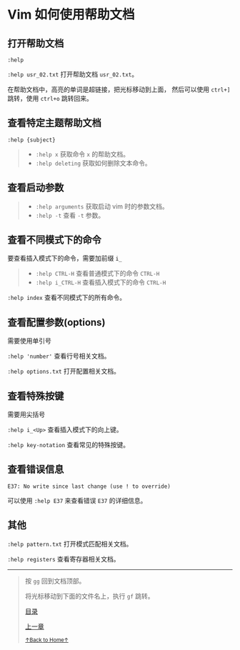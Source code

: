 # Vim 如何使用帮助文档

## 打开帮助文档

```
:help
```

`:help usr_02.txt` 打开帮助文档 `usr_02.txt`。

在帮助文档中，高亮的单词是超链接，把光标移动到上面，
然后可以使用 `ctrl+]` 跳转，使用 `ctrl+o` 跳转回来。

## 查看特定主题帮助文档

```
:help {subject}
```

> * `:help x` 获取命令 `x` 的帮助文档。
> * `:help deleting` 获取如何删除文本命令。

## 查看启动参数

> * `:help arguments` 获取启动 vim 时的参数文档。
> * `:help -t` 查看 `-t` 参数。

## 查看不同模式下的命令

要查看插入模式下的命令，需要加前缀 `i_`

> * `:help CTRL-H` 查看普通模式下的命令 `CTRL-H`
> * `:help i_CTRL-H` 查看插入模式下的命令 `CTRL-H`

`:help index`  查看不同模式下的所有命令。

## 查看配置参数(options)

需要使用单引号

`:help 'number'` 查看行号相关文档。

`:help options.txt` 打开配置相关文档。

## 查看特殊按键

需要用尖括号

`:help i_<Up>` 查看插入模式下的向上键。

`:help key-notation` 查看常见的特殊按键。

## 查看错误信息

```
E37: No write since last change (use ! to override)
```

可以使用 `:help E37` 来查看错误 `E37` 的详细信息。

## 其他

`:help pattern.txt` 打开模式匹配相关文档。

`:help registers` 查看寄存器相关文档。

* * *

> 按 `gg` 回到文档顶部。
>
> 将光标移动到下面的文件名上，执行 `gf` 跳转。
>
> [目录](README.md)
>
> [上一章](README_vim_1.8_buffer.md)
>
> <a href='https://github.com/MDGSF/MyVim'><small>↑Back to Home↑</small></a>

